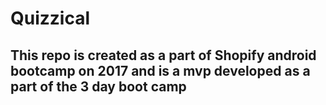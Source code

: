 # Quizzical
## This repo is created as a part of Shopify android bootcamp on 2017 and is a mvp developed as a part of the 3 day boot camp
